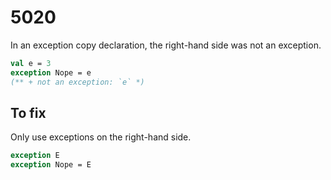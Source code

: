 # 5020

In an exception copy declaration, the right-hand side was not an exception.

```sml
val e = 3
exception Nope = e
(** + not an exception: `e` *)
```

## To fix

Only use exceptions on the right-hand side.

```sml
exception E
exception Nope = E
```

